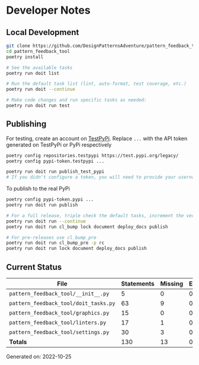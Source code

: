 # Developer Notes

## Local Development

```sh
git clone https://github.com/DesignPatternsAdventure/pattern_feedback_tool.git
cd pattern_feedback_tool
poetry install

# See the available tasks
poetry run doit list

# Run the default task list (lint, auto-format, test coverage, etc.)
poetry run doit --continue

# Make code changes and run specific tasks as needed:
poetry run doit run test
```

## Publishing

For testing, create an account on [TestPyPi](https://test.pypi.org/legacy/). Replace `...` with the API token generated on TestPyPi or PyPi respectively

```sh
poetry config repositories.testpypi https://test.pypi.org/legacy/
poetry config pypi-token.testpypi ...

poetry run doit run publish_test_pypi
# If you didn't configure a token, you will need to provide your username and password to publish
```

To publish to the real PyPi

```sh
poetry config pypi-token.pypi ...
poetry run doit run publish

# For a full release, triple check the default tasks, increment the version, rebuild documentation (twice), and publish!
poetry run doit run --continue
poetry run doit run cl_bump lock document deploy_docs publish

# For pre-releases use cl_bump_pre
poetry run doit run cl_bump_pre -p rc
poetry run doit run lock document deploy_docs publish
```

## Current Status

<!-- {cts} COVERAGE -->
| File                                  |   Statements |   Missing |   Excluded | Coverage   |
|---------------------------------------|--------------|-----------|------------|------------|
| `pattern_feedback_tool/__init__.py`   |            5 |         0 |          0 | 100.0%     |
| `pattern_feedback_tool/doit_tasks.py` |           63 |         9 |          0 | 85.7%      |
| `pattern_feedback_tool/graphics.py`   |           15 |         0 |          0 | 100.0%     |
| `pattern_feedback_tool/linters.py`    |           17 |         1 |          0 | 94.1%      |
| `pattern_feedback_tool/settings.py`   |           30 |         3 |          0 | 90.0%      |
| **Totals**                            |          130 |        13 |          0 | 90.0%      |

Generated on: 2022-10-25
<!-- {cte} -->
